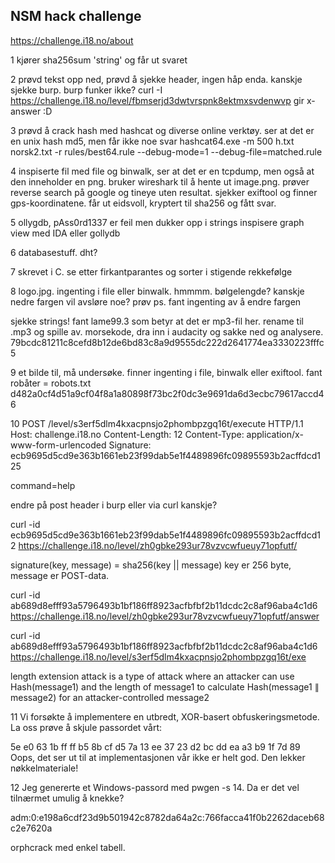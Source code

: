 ## NSM hack challenge

https://challenge.i18.no/about

1 kjører sha256sum 'string' og får ut svaret

2 prøvd tekst opp ned, prøvd å sjekke header, ingen håp enda. kanskje sjekke burp. burp funker ikke?
curl -I https://challenge.i18.no/level/fbmserjd3dwtvrspnk8ektmxsvdenwvp gir x-answer :D

3 prøvd å crack hash med hashcat og diverse online verktøy. ser at det er en unix hash md5, men får ikke noe svar
hashcat64.exe -m 500 h.txt norsk2.txt -r rules/best64.rule --debug-mode=1 --debug-file=matched.rule

4 inspiserte fil med file og binwalk, ser at det er en tcpdump, men også at den inneholder en png. bruker wireshark til å hente ut image.png. prøver reverse search på google og tineye uten resultat. sjekker exiftool og finner gps-koordinatene. får ut eidsvoll, kryptert til sha256 og fått svar.

5 ollygdb, pAss0rd1337 er feil men dukker opp i strings
inspisere graph view med IDA eller gollydb

6 databasestuff. dht?

7 skrevet i C. se etter firkantparantes og sorter i stigende rekkefølge

8 logo.jpg. ingenting i file eller binwalk. hmmmm. bølgelengde? kanskje nedre fargen vil avsløre noe? prøv ps. fant ingenting av å endre fargen

sjekke strings! fant lame99.3 som betyr at det er mp3-fil her.
rename til .mp3 og spille av. morsekode, dra inn i audacity og sakke ned og analysere.
79bcdc81211c8cefd8b12de6bd83c8a9d9555dc222d2641774ea3330223fffc5

9 et bilde til, må undersøke. finner ingenting i file, binwalk eller exiftool.
fant robåter = robots.txt
d482a0cf4d51a9cf04f8a1a80898f73bc2f0dc3e9691da6d3ecbc79617accd46

10 POST /level/s3erf5dlm4kxacpnsjo2phombpzgq16t/execute HTTP/1.1
Host: challenge.i18.no
Content-Length: 12
Content-Type: application/x-www-form-urlencoded
Signature: ecb9695d5cd9e363b1661eb23f99dab5e1f4489896fc09895593b2acffdcd125

command=help

endre på post header i burp eller via curl kanskje?

curl -id ecb9695d5cd9e363b1661eb23f99dab5e1f4489896fc09895593b2acffdcd12 https://challenge.i18.no/level/zh0gbke293ur78vzvcwfueuy71opfutf/

signature(key, message) = sha256(key || message)
key er 256 byte, message er POST-data.

curl -id ab689d8efff93a5796493b1bf186ff8923acfbfbf2b11dcdc2c8af96aba4c1d6 https://challenge.i18.no/level/zh0gbke293ur78vzvcwfueuy71opfutf/answer

curl -id ab689d8efff93a5796493b1bf186ff8923acfbfbf2b11dcdc2c8af96aba4c1d6 https://challenge.i18.no/level/s3erf5dlm4kxacpnsjo2phombpzgq16t/exe

length extension attack is a type of attack where an attacker can use Hash(message1) and the length of message1 to calculate Hash(message1 ∥ message2) for an attacker-controlled message2

11 Vi forsøkte å implementere en utbredt, XOR-basert obfuskeringsmetode. La oss prøve å skjule passordet vårt:

5e e0 63 1b ff ff b5 8b cf d5 7a 13 ee 37 23 d2 bc dd ea a3 b9 1f 7d 89
Oops, det ser ut til at implementasjonen vår ikke er helt god. Den lekker nøkkelmateriale!

12 Jeg genererte et Windows-passord med pwgen -s 14. Da er det vel tilnærmet umulig å knekke?

adm:0:e198a6cdf23d9b501942c8782da64a2c:766facca41f0b2262daceb68c2e7620a

orphcrack med enkel tabell.